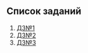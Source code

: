 ## Список заданий

1. [ДЗ№1](https://github.com/ylabio/react-webinar-3/pull/69)
2. [ДЗ№2](https://github.com/ylabio/react-webinar-3/pull/182)
3. [ДЗ№3](https://github.com/ylabio/react-webinar-3/pull/264)
